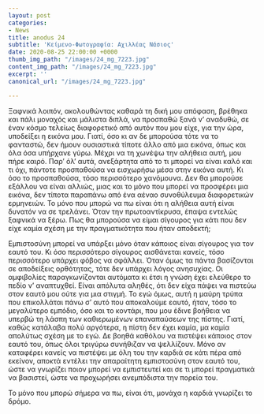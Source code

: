 ```yaml
---
layout: post
categories:
- News
title: anodus 24
subtitle: 'Κείμενο-Φωτογραφία: Αχιλλέας Νάσιος'
date: 2020-08-25 22:00:00 +0000
thumb_img_path: "/images/24_mg_7223.jpg"
content_img_path: "/images/24_mg_7223.jpg"
excerpt: ''
canonical_url: "/images/24_mg_7223.jpg"

---
```

Ξαφνικά λοιπόν, ακολουθώντας καθαρά τη δική μου απόφαση, βρέθηκα και πάλι μοναχός και μάλιστα διπλά, να προσπαθώ ξανά ν’ αναδυθώ, σε έναν κόσμο τελείως διαφορετικό από αυτόν που μου είχε, για την ώρα, υποδείξει η εικόνα μου. Γιατί, όσο κι αν δε μπορούσα τότε να το φανταστώ, δεν ήμουν ουσιαστικά τίποτε άλλο από μια εικόνα, όπως και όλα όσα υπήρχανε γύρω. Μέχρι να τη χωνέψω την αλήθεια αυτή, μου πήρε καιρό. Παρ’ όλ’ αυτά, ανεξάρτητα από το τι μπορεί να είναι καλό και τι όχι, πάντοτε προσπαθούσα να εισχωρήσω μέσα στην εικόνα αυτή. Κι όσο το προσπαθούσα, τόσο περισσότερο χανόμουνα. Δεν θα μπορούσε εξάλλου να είναι αλλιώς, μιας και το μόνο που μπορεί να προσφέρει μια εικόνα, δεν τίποτα παραπάνω από ένα αέναο συνοθύλευμα διαφορετικών ερμηνειών. Το μόνο που μπορώ να πω είναι ότι η αλήθεια αυτή είναι δυνατόν να σε τρελάνει. Όταν την πρωτοαντίκρυσα, έπαψα εντελώς ξαφνικά να ξέρω. Πως θα μπορούσα να είμαι σίγουρος για κάτι που δεν είχε καμία σχέση με την πραγματικότητα που ήταν αποδεκτή;

Εμπιστοσύνη μπορεί να υπάρξει μόνο όταν κάποιος είναι σίγουρος για τον εαυτό του. Κι όσο περισσότερο σίγουρος αισθάνεται κανείς, τόσο περισσότερο υπάρχει φόβος να σφάλλει. Όταν όμως τα πάντα βασίζονται σε αποδείξεις ορθότητας, τότε δεν υπάρχει λόγος ανησυχίας. Οι αμφιβολίες παραγκωνίζονται αυτόματα κι έτσι η γνώση έχει ελεύθερο το πεδίο ν’ αναπτυχθεί. Είναι απόλυτα αληθές, ότι δεν είχα πάψει να πιστεύω στον εαυτό μου ούτε για μια στιγμή. Το εγώ όμως, αυτή η μαύρη τρύπα που επικολλάται πάνω σ’ αυτό που αποκαλούμε εαυτό, ήταν, τόσο το μεγαλύτερο εμπόδιο, όσο και το κοντάρι, που μου έδινε βοήθεια να υπερβώ τη λάσπη των καθιερωμένων επαναπαύσεων της πίστης. Γιατί, καθώς κατάλαβα πολύ αργότερα, η πίστη δεν έχει καμία, μα καμία απολύτως σχέση με το εγώ. Δε βοηθά καθόλου να πιστέψει κάποιος στον εαυτό του, όπως όλοι τριγύρω συνήθιζαν να ψελλίζουν. Μόνο αν καταφέρει κανείς να πιστέψει με όλη του την καρδιά σε κάτι πέρα από εκείνον, αποκτά εντέλει την απαραίτητη εμπιστοσύνη στον εαυτό του, ώστε να γνωρίζει ποιον μπορεί να εμπιστευτεί και σε τι μπορεί πραγματικά να βασιστεί, ώστε να προχωρήσει ανεμπόδιστα την πορεία του.

Το μόνο που μπορώ σήμερα να πω, είναι ότι, μονάχα η καρδιά γνωρίζει το δρόμο.